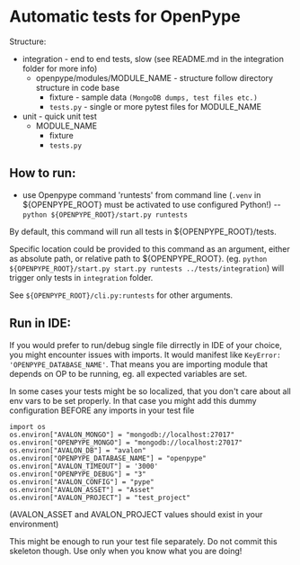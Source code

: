 Automatic tests for OpenPype
============================
Structure:
- integration - end to end tests, slow (see README.md in the integration folder for more info)
    - openpype/modules/MODULE_NAME - structure follow directory structure in code base
        - fixture - sample data `(MongoDB dumps, test files etc.)`
        - `tests.py` - single or more pytest files for MODULE_NAME
- unit - quick unit test 
    - MODULE_NAME   
        - fixture
        - `tests.py`
    
How to run:
----------
- use Openpype command 'runtests' from command line (`.venv` in ${OPENPYPE_ROOT} must be activated to use configured Python!)
-- `python ${OPENPYPE_ROOT}/start.py runtests`
  
By default, this command will run all tests in ${OPENPYPE_ROOT}/tests.

Specific location could be provided to this command as an argument, either as absolute path, or relative path to ${OPENPYPE_ROOT}.
(eg. `python ${OPENPYPE_ROOT}/start.py start.py runtests ../tests/integration`) will trigger only tests in `integration` folder.

See `${OPENPYPE_ROOT}/cli.py:runtests` for other arguments.

Run in IDE:
-----------
If you would prefer to run/debug single file dirrectly in IDE of your choice, you might encounter issues with imports.
It would manifest like `KeyError: 'OPENPYPE_DATABASE_NAME'`. That means you are importing module that depends on OP to be running, eg. all expected variables are set.

In some cases your tests might be so localized, that you don't care about all env vars to be set properly.
In that case you might add this dummy configuration BEFORE any imports in your test file
```
import os
os.environ["AVALON_MONGO"] = "mongodb://localhost:27017"
os.environ["OPENPYPE_MONGO"] = "mongodb://localhost:27017"
os.environ["AVALON_DB"] = "avalon"
os.environ["OPENPYPE_DATABASE_NAME"] = "openpype"
os.environ["AVALON_TIMEOUT"] = '3000'
os.environ["OPENPYPE_DEBUG"] = "3"
os.environ["AVALON_CONFIG"] = "pype"
os.environ["AVALON_ASSET"] = "Asset"
os.environ["AVALON_PROJECT"] = "test_project"
```
(AVALON_ASSET and AVALON_PROJECT values should exist in your environment)

This might be enough to run your test file separately. Do not commit this skeleton though.
Use only when you know what you are doing!